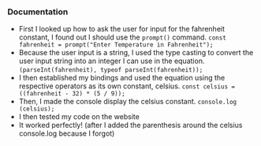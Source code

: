 ### Documentation

- First I looked up how to ask the user for input for the fahrenheit constant, I found out I should use the `prompt()` command. `const fahrenheit = prompt("Enter Temperature in Fahrenheit");`
- Because the user input is a string, I used the type casting to convert the user input string into an integer I can use in the equation. `(parseInt(fahrenheit), typeof parseInt(fahrenheit));`
- I then established my bindings and used the equation using the respective operators as its own constant, celsius. `const celsius = ((fahrenheit - 32) * (5 / 9));`
- Then, I made the console display the celsius constant. `console.log (celsius);`
- I then tested my code on the website
- It worked perfectly! (after I added the parenthesis around the celsius console.log because I forgot)
